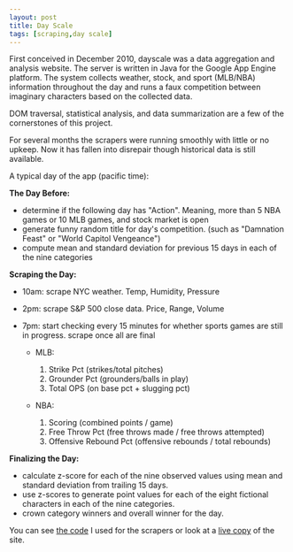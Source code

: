 ```yaml
---
layout: post
title: Day Scale
tags: [scraping,day scale]
---
```


First conceived in December 2010, dayscale was a data aggregation and analysis website. The server is written in Java for the Google App Engine platform. The system collects weather, stock, and sport (MLB/NBA) information throughout the day and runs a faux competition between imaginary characters based on the collected data. 

DOM traversal, statistical analysis, and data summarization are a few of the cornerstones of this project.

For several months the scrapers were running smoothly with little or no upkeep. Now it has fallen into disrepair though historical data is still available.

A typical day of the app (pacific time): 

**The Day Before:**

- determine if the following day has "Action". Meaning, more than 5 NBA games or 10 MLB games, and stock market is open
- generate funny random title for day's competition. (such as "Damnation Feast" or "World Capitol Vengeance")
- compute mean and standard deviation for previous 15 days in each of the nine categories 

**Scraping the Day:**

- 10am: scrape NYC weather. Temp, Humidity, Pressure 
- 2pm: scrape S&P 500 close data. Price, Range, Volume
- 7pm: start checking every 15 minutes for whether sports games are still in progress. scrape once all are final
  
  - MLB: 
    1. Strike Pct (strikes/total pitches)
    2. Grounder Pct (grounders/balls in play)
    3. Total OPS (on base pct + slugging pct)
  
  - NBA:
    1. Scoring (combined points / game)
    2. Free Throw Pct (free throws made / free throws attempted)
    3. Offensive Rebound Pct (offensive rebounds / total rebounds)
    
**Finalizing the Day:**

- calculate z-score for each of the nine observed values using mean and standard deviation from trailing 15 days. 
- use z-scores to generate point values for each of the eight fictional characters in each of the nine categories.
- crown category winners and overall winner for the day. 

You can see [the code][0] I used for the scrapers or look at a [live copy][1] of the site.

  [0]: https://github.com/tphummel/gaej-scrapers
  [1]: http://metabattle.appspot.com/2011/07/01